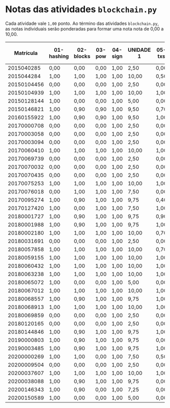 # Notas das atividades `blockchain.py`

Cada atividade vale `1,00` ponto. Ao término das atividades `blockchain.py`, as notas individuais serão ponderadas para formar uma nota nota de 0,00 a 10,00.

| Matrícula   | 01-hashing | 02-blocks | 03-pow | 04-sign | UNIDADE 1 | 05-txs | 06-api | 07-contracts-1 | 07-contracts-2 | UNIDADE 2 |
| ----------- | ---------- | --------- | ------ | ------- | --------- | ------ | ------ | -------------- | -------------- | --------- |
| 2015040285  | 0,00       | 0,00      | 0,00   | 1,00    | 2,50      | 0,00   | 0,00   | 0,00           | 0,00           | 0,00      |
| 2015044284  | 1,00       | 1,00      | 1,00   | 1,00    | 10,00     | 0,50   | 0,65   | 0,80           | 0,30           | 5,63      |
| 20150104456 | 0,00       | 0,00      | 0,00   | 1,00    | 2,50      | 0,00   | 0,00   | 0,00           | 0,00           | 0,00      |
| 20150104939 | 1,00       | 1,00      | 1,00   | 1,00    | 10,00     | 1,00   | 1,00   | 1,00           | 0,90           | 9,75      |
| 20150128144 | 1,00       | 0,00      | 0,00   | 1,00    | 5,00      | 0,00   | 0,00   | 0,00           | 0,00           | 0,00      |
| 20150146821 | 1,00       | 0,90      | 0,90   | 1,00    | 9,50      | 0,70   | 0,50   | 0,75           | 0,75           | 6,75      |
| 20160155922 | 1,00       | 0,90      | 0,90   | 1,00    | 9,50      | 1,00   | 1,00   | 1,00           | 1,00           | 10,00     |
| 20170000708 | 0,00       | 0,00      | 0,00   | 1,00    | 2,50      | 0,00   | 0,00   | 0,00           | 0,00           | 0,00      |
| 20170003058 | 0,00       | 0,00      | 0,00   | 1,00    | 2,50      | 0,00   | 0,00   | 0,00           | 0,00           | 0,00      |
| 20170003094 | 0,00       | 0,00      | 0,00   | 1,00    | 2,50      | 0,00   | 0,00   | 0,00           | 0,00           | 0,00      |
| 20170060410 | 1,00       | 1,00      | 1,00   | 1,00    | 10,00     | 1,00   | 0,85   | 1,00           | 0,40           | 8,13      |
| 20170069739 | 0,00       | 0,00      | 0,00   | 1,00    | 2,50      | 0,00   | 0,00   | 0,00           | 0,00           | 0,00      |
| 20170070032 | 0,00       | 0,00      | 0,00   | 1,00    | 2,50      | 0,00   | 0,00   | 0,00           | 0,00           | 0,00      |
| 20170070435 | 0,00       | 0,00      | 0,00   | 1,00    | 2,50      | 0,00   | 0,00   | 0,00           | 0,00           | 0,00      |
| 20170075253 | 1,00       | 1,00      | 1,00   | 1,00    | 10,00     | 1,00   | 1,00   | 1,00           | 1,00           | 10,00     |
| 20170076018 | 0,00       | 1,00      | 1,00   | 1,00    | 7,50      | 0,00   | 0,85   | 1,00           | 1,00           | 7,13      |
| 20170095274 | 1,00       | 0,90      | 1,00   | 1,00    | 9,75      | 0,40   | 0,70   | 0,90           | 0,00           | 5,00      |
| 20170127420 | 1,00       | 0,00      | 1,00   | 1,00    | 7,50      | 1,00   | 0,65   | 0,80           | 1,00           | 8,63      |
| 20180001727 | 1,00       | 0,90      | 1,00   | 1,00    | 9,75      | 0,90   | 1,00   | 1,00           | 1,00           | 9,75      |
| 20180001988 | 1,00       | 0,90      | 1,00   | 1,00    | 9,75      | 1,00   | 0,95   | 0,80           | 1,00           | 9,38      |
| 20180002180 | 1,00       | 1,00      | 1,00   | 1,00    | 10,00     | 0,70   | 0,65   | 0,80           | 0,30           | 6,13      |
| 20180031691 | 0,00       | 0,00      | 0,00   | 1,00    | 2,50      | 0,00   | 0,00   | 0,00           | 0,00           | 0,00      |
| 20180057858 | 1,00       | 1,00      | 1,00   | 1,00    | 10,00     | 0,70   | 1,00   | 1,00           | 1,00           | 9,25      |
| 20180059155 | 1,00       | 1,00      | 1,00   | 1,00    | 10,00     | 1,00   | 1,00   | 0,80           | 0,90           | 9,25      |
| 20180060432 | 1,00       | 1,00      | 1,00   | 1,00    | 10,00     | 1,00   | 0,95   | 0,80           | 1,00           | 9,38      |
| 20180063238 | 1,00       | 1,00      | 1,00   | 1,00    | 10,00     | 1,00   | 1,00   | 1,00           | 1,00           | 10,00     |
| 20180065072 | 1,00       | 0,00      | 0,00   | 1,00    | 5,00      | 0,00   | 0,00   | 0,00           | 0,00           | 0,00      |
| 20180067012 | 1,00       | 1,00      | 1,00   | 1,00    | 10,00     | 1,00   | 1,00   | 1,00           | 1,00           | 10,00     |
| 20180068557 | 1,00       | 0,90      | 1,00   | 1,00    | 9,75      | 1,00   | 0,90   | 0,00           | 0,00           | 4,75      |
| 20180068913 | 1,00       | 1,00      | 1,00   | 1,00    | 10,00     | 1,00   | 1,00   | 1,00           | 1,00           | 10,00     |
| 20180069859 | 0,00       | 0,00      | 0,00   | 1,00    | 2,50      | 0,00   | 0,00   | 0,00           | 0,00           | 0,00      |
| 20180120165 | 0,00       | 0,00      | 0,00   | 1,00    | 2,50      | 0,00   | 0,00   | 0,00           | 0,00           | 0,00      |
| 20180144846 | 1,00       | 0,90      | 1,00   | 1,00    | 9,75      | 1,00   | 1,00   | 0,80           | 0,90           | 9,25      |
| 20190000803 | 1,00       | 0,90      | 1,00   | 1,00    | 9,75      | 0,00   | 1,00   | 0,00           | 0,00           | 2,50      |
| 20190003485 | 1,00       | 0,90      | 1,00   | 1,00    | 9,75      | 1,00   | 0,85   | 1,00           | 0,40           | 8,13      |
| 20200000269 | 1,00       | 1,00      | 0,00   | 1,00    | 7,50      | 0,50   | 0,75   | 0,10           | 0,10           | 3,63      |
| 20200009504 | 0,00       | 0,00      | 0,00   | 1,00    | 2,50      | 0,00   | 0,00   | 0,00           | 0,00           | 0,00      |
| 20200037607 | 1,00       | 1,00      | 1,00   | 1,00    | 10,00     | 1,00   | 1,00   | 1,00           | 1,00           | 10,00     |
| 20200038088 | 1,00       | 0,90      | 1,00   | 1,00    | 9,75      | 0,00   | 0,00   | 0,00           | 0,00           | 0,00      |
| 20200146343 | 1,00       | 0,90      | 0,00   | 1,00    | 7,25      | 0,00   | 0,90   | 0,00           | 0,00           | 2,25      |
| 20200150589 | 1,00       | 0,00      | 0,00   | 1,00    | 5,00      | 0,00   | 0,00   | 0,00           | 0,00           | 0,00      |
